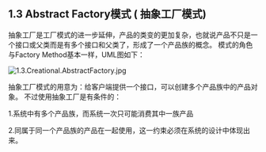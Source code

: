 

## 1.3 Abstract Factory模式 ( 抽象工厂模式)

抽象工厂是工厂模式的进一步延伸，产品的类变的更加复杂，也就说产品不只是一个接口或父类而是有多个接口和父类了，形成了一个产品族的概念。
模式的角色与Factory Method基本一样，UML图如下：

![1.3.Creational.AbstractFactory.jpg](https://github.com/yc19890920/python_learn/blob/master/Class/Patterns/img/1.3.Creational.AbstractFactory.jpg)

抽象工厂模式的用意为：给客户端提供一个接口，可以创建多个产品族中的产品对象。 不过使用抽象工厂是有条件的：

1.系统中有多个产品族，而系统一次只可能消费其中一族产品

2.同属于同一个产品族的产品在一起使用，这一约束必须在系统的设计中体现出来。 